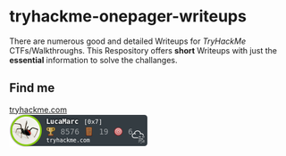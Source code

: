# tryhackme-onepager-writeups
There are numerous good and detailed Writeups for *TryHackMe* CTFs/Walkthroughs. This Respository offers **short** Writeups with just the **essential** information to solve the challanges. 


## Find me
[tryhackme.com](https://tryhackme.com/p/LucaMarc)  
![Badge](https://github.com/LukasMarckmiller/tryhackme-onepager-writeups/blob/main/misc/LucaMarc.png)

